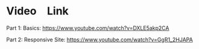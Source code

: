 # Video　Link

Part 1: Basics: https://www.youtube.com/watch?v=DXLE5akp2CA

Part 2: Responsive Site: https://www.youtube.com/watch?v=GgR1_2HJAPA
